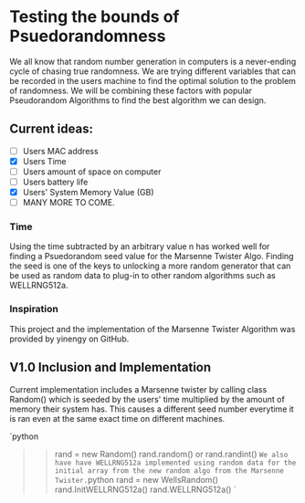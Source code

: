 # Testing the bounds of Psuedorandomness

We all know that random number generation in computers is a never-ending cycle of chasing
true randomness. We are trying different variables that can be recorded in the users
machine to find the optimal solution to the problem of randomness. We will be combining
these factors with popular Pseudorandom Algorithms to find the best algorithm we can design.

## Current ideas:

- [ ] Users MAC address
- [x] Users Time
- [ ] Users amount of space on computer
- [ ] Users battery life
- [x] Users' System Memory Value (GB)
- [ ] MANY MORE TO COME.

### Time

Using the time subtracted by an arbitrary value n has worked well for finding a
Psuedorandom seed value for the Marsenne Twister Algo. Finding the seed is one of the
keys to unlocking a more random generator that can be used as random data to plug-in to
other random algorithms such as WELLRNG512a.

### Inspiration
This project and the implementation of the Marsenne Twister Algorithm was provided by
yinengy on GitHub.


## V1.0 Inclusion and Implementation

Current implementation includes a Marsenne twister by calling class Random() which is seeded
by the users' time multiplied by the amount of memory their system has. This causes a different
seed number everytime it is ran even at the same exact time on different machines.

`python
>>rand = new Random()
>>rand.random() or rand.randint()
`
We also have have WELLRNG512a implemented using random data for the initial array
from the new random algo from the Marsenne Twister.
`python
>>rand = new WellsRandom()
>>rand.InitWELLRNG512a()
>>rand.WELLRNG512a()
`

